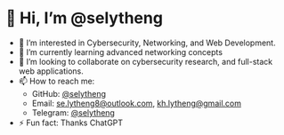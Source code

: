 # 👋 Hi, I’m @selytheng  

- 👀 I’m interested in Cybersecurity, Networking, and Web Development.  
- 🌱 I’m currently learning advanced networking concepts
- 💞️ I’m looking to collaborate on cybersecurity research, and full-stack web applications.  
- 📫 How to reach me:  
  - GitHub: [@selytheng](https://github.com/selytheng)  
  - Email: se.lytheng8@outlook.com, kh.lytheng@gmail.com 
  - Telegram: [@selytheng](https://t.me/selytheng)
- ⚡ Fun fact: Thanks ChatGPT  

<!---
selytheng/selytheng is a ✨ special ✨ repository because its README.md (this file) appears on your GitHub profile.  
You can click the Preview link to take a look at your changes.  
--->
